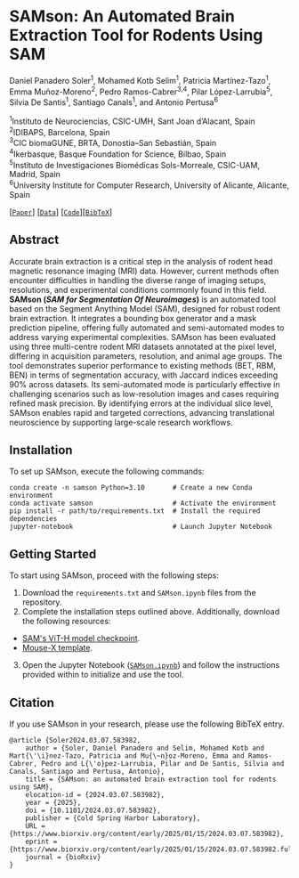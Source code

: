 # **SAMson: An Automated Brain Extraction Tool for Rodents Using SAM**  

Daniel Panadero Soler<sup>1</sup>, Mohamed Kotb Selim<sup>1</sup>, Patricia Martínez-Tazo<sup>1</sup>, Emma Muñoz-Moreno<sup>2</sup>, Pedro Ramos-Cabrer<sup>3,4</sup>, Pilar López-Larrubia<sup>5</sup>, Silvia De Santis<sup>1</sup>, Santiago Canals<sup>1</sup>, and Antonio Pertusa<sup>6</sup>  

<sup>1</sup>Instituto de Neurociencias, CSIC-UMH, Sant Joan d’Alacant, Spain  
<sup>2</sup>IDIBAPS, Barcelona, Spain  
<sup>3</sup>CIC biomaGUNE, BRTA, Donostia–San Sebastián, Spain  
<sup>4</sup>Ikerbasque, Basque Foundation for Science, Bilbao, Spain  
<sup>5</sup>Instituto de Investigaciones Biomédicas Sols-Morreale, CSIC-UAM, Madrid, Spain  
<sup>6</sup>University Institute for Computer Research, University of Alicante, Alicante, Spain  

[[`Paper`](https://www.biorxiv.org/content/10.1101/2024.03.07.583982)] [[`Data`](https://doi.org/10.20350/digitalCSIC/17000)] [[`Code`](https://github.com/CanalsLab/SAMson/blob/main/SAMson.ipynb)][[`BibTeX`](#citation)]

## Abstract 
Accurate brain extraction is a critical step in the analysis of rodent head magnetic resonance imaging (MRI) data. However, current methods often encounter difficulties in handling the diverse range of imaging setups, resolutions, and experimental conditions commonly found in this field. **SAMson (*SAM for Segmentation Of Neuroimages*)** is an automated tool based on the Segment Anything Model (SAM), designed for robust rodent brain extraction. It integrates a bounding box generator and a mask prediction pipeline, offering fully automated and semi-automated modes to address varying experimental complexities. SAMson has been evaluated using three multi-centre rodent MRI datasets annotated at the pixel level, differing in acquisition parameters, resolution, and animal age groups. The tool demonstrates superior performance to existing methods (BET, RBM, BEN) in terms of segmentation accuracy, with Jaccard indices exceeding 90% across datasets. Its semi-automated mode is particularly effective in challenging scenarios such as low-resolution images and cases requiring refined mask precision. By identifying errors at the individual slice level, SAMson enables rapid and targeted corrections, advancing translational neuroscience by supporting large-scale research workflows.  

## Installation 
To set up SAMson, execute the following commands:  
```
conda create -n samson Python=3.10       # Create a new Conda environment  
conda activate samson                    # Activate the environment  
pip install -r path/to/requirements.txt  # Install the required dependencies  
jupyter-notebook                         # Launch Jupyter Notebook  
```

## Getting Started
To start using SAMson, proceed with the following steps:
1. Download the `requirements.txt` and `SAMson.ipynb` files from the repository.
2. Complete the installation steps outlined above. Additionally, download the following resources:
 - [SAM's ViT-H model checkpoint](https://github.com/facebookresearch/segment-anything?tab=readme-ov-file#model-checkpoints).
 - [Mouse-X template](https://doi.org/10.20350/digitalCSIC/17000).
3. Open the Jupyter Notebook ([`SAMson.ipynb`](https://github.com/CanalsLab/SAMson/blob/main/SAMson.ipynb)) and follow the instructions provided within to initialize and use the tool.

## Citation
If you use SAMson in your research, please use the following BibTeX entry.
```
@article {Soler2024.03.07.583982,
	author = {Soler, Daniel Panadero and Selim, Mohamed Kotb and Mart{\'\i}nez-Tazo, Patricia and Mu{\~n}oz-Moreno, Emma and Ramos-Cabrer, Pedro and L{\'o}pez-Larrubia, Pilar and De Santis, Silvia and Canals, Santiago and Pertusa, Antonio},
	title = {SAMson: an automated brain extraction tool for rodents using SAM},
	elocation-id = {2024.03.07.583982},
	year = {2025},
	doi = {10.1101/2024.03.07.583982},
	publisher = {Cold Spring Harbor Laboratory},
	URL = {https://www.biorxiv.org/content/early/2025/01/15/2024.03.07.583982},
	eprint = {https://www.biorxiv.org/content/early/2025/01/15/2024.03.07.583982.full.pdf},
	journal = {bioRxiv}
}

```











